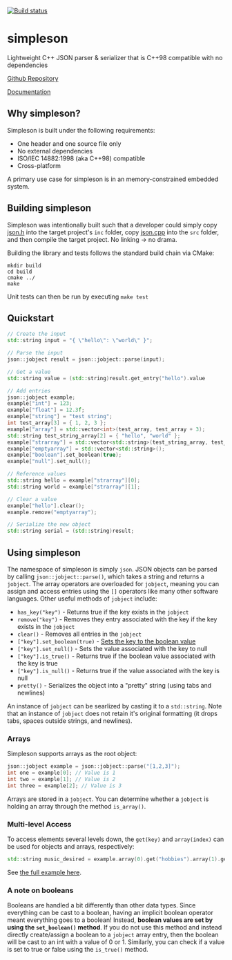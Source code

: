 [![Build status](https://ci.appveyor.com/api/projects/status/h9avws048watkvnr?svg=true)](https://ci.appveyor.com/project/gregjesl/simpleson)

# simpleson
Lightweight C++ JSON parser &amp; serializer that is C++98 compatible with no dependencies

[Github Repository](https://github.com/gregjesl/simpleson)

[Documentation](https://www.oldgreg.net/simpleson/1.0.3)

## Why simpleson? 
Simpleson is built under the following requirements:
- One header and one source file only
- No external dependencies
- ISO/IEC 14882:1998 (aka C++98) compatible
- Cross-platform

A primary use case for simpleson is in an memory-constrained embedded system.  

## Building simpleson
Simpleson was intentionally built such that a developer could simply copy [json.h](json.h) into the target project's `inc` folder, copy [json.cpp](json.cpp) into the `src` folder, and then compile the target project.  No linking -> no drama.  

Building the library and tests follows the standard build chain via CMake:
```
mkdir build
cd build
cmake ../
make
```
Unit tests can then be run by executing `make test`

## Quickstart

```cpp
// Create the input
std::string input = "{ \"hello\": \"world\" }";

// Parse the input
json::jobject result = json::jobject::parse(input);

// Get a value
std::string value = (std::string)result.get_entry("hello").value

// Add entries
json::jobject example;
example["int"] = 123;
example["float"] = 12.3f;
example["string"] = "test string";
int test_array[3] = { 1, 2, 3 };
example["array"] = std::vector<int>(test_array, test_array + 3);
std::string test_string_array[2] = { "hello", "world" };
example["strarray"] = std::vector<std::string>(test_string_array, test_string_array + 2);
example["emptyarray"] = std::vector<std::string>();
example["boolean"].set_boolean(true);
example["null"].set_null();

// Reference values
std::string hello = example["strarray"][0];
std::string world = example["strarray"][1];

// Clear a value
example["hello"].clear();
example.remove("emptyarray");

// Serialize the new object
std::string serial = (std::string)result;
```

## Using simpleson

The namespace of simpleson is simply `json`.  JSON objects can be parsed by calling `json::jobject::parse()`, which takes a string and returns a `jobject`. The array operators are overloaded for `jobject`, meaning you can assign and access entries using the `[]` operators like many other software languages. Other useful methods of `jobject` include:
- `has_key("key")` - Returns true if the key exists in the `jobject`
- `remove("key")` - Removes they entry associated with the key if the key exists in the `jobject`
- `clear()` - Removes all entries in the `jobject`
- `["key"].set_boolean(true)` - [Sets the key to the boolean value](#a-note-on-booleans)
- `["key"].set_null()` - Sets the value associated with the key to null
- `["key"].is_true()` - Returns true if the boolean value associated with the key is true
- `["key"].is_null()` - Returns true if the value associated with the key is null
- `pretty()` - Serializes the object into a "pretty" string (using tabs and newlines)

An instance of `jobject` can be searlized by casting it to a `std::string`.  Note that an instance of `jobject` does not retain it's original formatting (it drops tabs, spaces outside strings, and newlines).  

### Arrays
Simpleson supports arrays as the root object: 
```cpp
json::jobject example = json::jobject::parse("[1,2,3]");
int one = example[0]; // Value is 1
int two = example[1]; // Value is 2
int three = example[2]; // Value is 3
```
Arrays are stored in a `jobject`. You can determine whether a `jobject` is holding an array through the method `is_array()`. 

### Multi-level Access
To access elements several levels down, the `get(key)` and `array(index)` can be used for objects and arrays, respectively: 
```cpp
std::string music_desired = example.array(0).get("hobbies").array(1).get("music");
```
See [the full example here](examples/rootarray.cpp). 

### A note on booleans
Booleans are handled a bit differently than other data types. Since everything can be cast to a boolean, having an implicit boolean operator meant everything goes to a boolean! Instead, **boolean values are set by using the `set_boolean()` method**. If you do not use this method and instead directly create/assign a boolean to a `jobject` array entry, then the boolean will be cast to an int with a value of 0 or 1. Similarly, you can check if a value is set to true or false using the `is_true()` method. 
